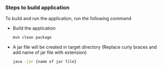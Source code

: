 ### Steps to build application

To build and run the application, run the following command


- Build the application
  ```bash
  mvn clean package
  ```

- A jar file will be created in target directory (Replace curly braces and add name of jar file with extension)

  ```bash
  java -jar {name of jar file}
  ```
